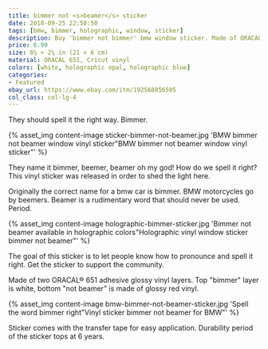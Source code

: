 ```yaml
---
title: bimmer not <s>beamer</s> sticker
date: 2018-09-25 22:50:50
tags: [bmw, bimmer, holographic, window, sticker]
description: Buy 'bimmer not bimmer' bmw window sticker. Made of ORACAL 651 and Cricut holographic vinyl.
price: 6.99
size: 8¼ × 2¼ in (21 × 6 cm)
material: ORACAL 651, Cricut vinyl
colors: [white, holographic opal, holographic blue]
categories:
- Featured
ebay_url: https://www.ebay.com/itm/192568856505
col_class: col-lg-4
---
```


They should spell it the right way. Bimmer.

<!-- more -->
{% asset_img content-image sticker-bimmer-not-beamer.jpg 'BMW bimmer not beamer window vinyl sticker"BMW bimmer not beamer window vinyl sticker"' %}

They name it bimmer, beemer, beamer oh my god! How do we spell it right? This vinyl sticker was released in order to shed the light here.

Originally the correct name for a bmw car is bimmer. BMW motorcycles go by beemers. Beamer is a rudimentary word that should never be used. Period.

{% asset_img content-image holographic-bimmer-sticker.jpg 'Bimmer not beamer available in holographic colors"Holographic vinyl window sticker bimmer not beamer"' %}

The goal of this sticker is to let people know how to pronounce and spell it right. Get the sticker to support the community.

Made of two ORACAL® 651 adhesive glossy vinyl layers. Top "bimmer" layer is white, bottom "not beamer" is made of glossy red vinyl.

{% asset_img content-image bmw-bimmer-not-beamer-sticker.jpg 'Spell the word bimmer right"Vinyl sticker bimmer not beamer for BMW"' %}

Sticker comes with the transfer tape for easy application. Durability period of the sticker tops at 6 years.
